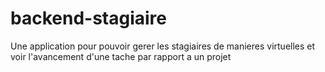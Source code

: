 # backend-stagiaire
Une application pour pouvoir gerer les stagiaires de manieres virtuelles et voir l'avancement d'une tache par rapport a un projet
